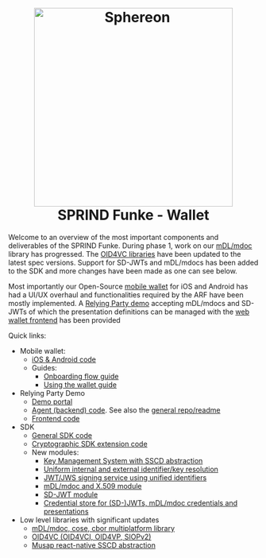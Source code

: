 <!--suppress HtmlDeprecatedAttribute -->
<h1 align="center">
  <br>
  <a href="https://www.sphereon.com"><img src="https://sphereon.com/content/themes/sphereon/assets/img/logo.svg" alt="Sphereon" width="400"></a>
  <br>SPRIND Funke - Wallet 
  <br>
</h1>

Welcome to an overview of the most important components and deliverables of the SPRIND Funke.
During phase 1, work on our [mDL/mdoc](https://github.com/Sphereon-Opensource/mdoc-cbor-crypto-multiplatform/tree/develop) library has progressed.
The [OID4VC libraries](https://github.com/Sphereon-Opensource/OID4VC) have been updated to the latest spec versions. Support for SD-JWTs and mDL/mdocs
has been added to the SDK and more changes have been made as one can see below.

Most importantly our Open-Source [mobile wallet](https://github.com/Sphereon-Opensource/mobile-wallet/tree/funke) for iOS and Android has had a UI/UX
overhaul and functionalities required by the ARF have been mostly implemented. A [Relying Party demo](https://funke.demo.sphereon.com) accepting mDL/mdocs and SD-JWTs of which the
presentation definitions can be managed with the [web wallet frontend](https://github.com/Sphereon-Opensource/web-wallet/) has been provided

Quick links:
- Mobile wallet: 
  - [iOS & Android code](https://github.com/Sphereon-Opensource/mobile-wallet/tree/funke)
  - Guides:
    - [Onboarding flow guide](./pdf/Sphereon%20Wallet%20Onboarding%20Flow.pdf)
    - [Using the wallet guide](./pdf/Using%20the%20Sphereon%20Wallet.pdf)
- Relying Party Demo
  - [Demo portal](https://funke.demo.sphereon.com)
  - [Agent (backend) code](https://github.com/Sphereon-Opensource/web-wallet/tree/develop/packages/agent). See also the [general repo/readme](https://github.com/Sphereon-Opensource/web-wallet/)
  - [Frontend code](https://github.com/Sphereon-Opensource/OID4VC-demo)
- SDK
  - [General SDK code](https://github.com/Sphereon-Opensource/SSI-SDK)
  - [Cryptographic SDK extension code](https://github.com/Sphereon-Opensource/SSI-SDK-crypto-extensions)
  - New modules:
    - [Key Management System with SSCD abstraction](https://github.com/Sphereon-Opensource/SSI-SDK-crypto-extensions/tree/develop/packages/kms-musap-rn)
    - [Uniform internal and external identifier/key resolution](https://github.com/Sphereon-Opensource/SSI-SDK-crypto-extensions/tree/develop/packages/identifier-resolution)
    - [JWT/JWS signing service using unified identifiers](https://github.com/Sphereon-Opensource/SSI-SDK-crypto-extensions/tree/develop/packages/jwt-service)
    - [mDL/mdoc and X.509 module](https://github.com/Sphereon-Opensource/SSI-SDK/tree/develop/packages/mdl-mdoc)
    - [SD-JWT module](https://github.com/Sphereon-Opensource/SSI-SDK/tree/develop/packages/sd-jwt)
    - [Credential store for (SD-)JWTs, mDL/mdoc credentials and presentations](https://github.com/Sphereon-Opensource/SSI-SDK/tree/develop/packages/credential-store)
- Low level libraries with significant updates
  - [mDL/mdoc, cose, cbor multiplatform library](https://github.com/Sphereon-Opensource/mdoc-cbor-crypto-multiplatform) 
  - [OID4VC (OID4VCI, OID4VP, SIOPv2)](https://github.com/Sphereon-Opensource/OID4VC)
  - [Musap react-native SSCD abstraction](https://github.com/Sphereon-Opensource/musap-react-native)


